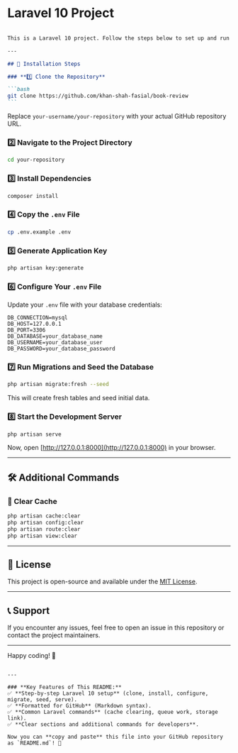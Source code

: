 # Laravel 10 Project

````md

This is a Laravel 10 project. Follow the steps below to set up and run the project locally.

---

## 🚀 Installation Steps

### **1️⃣ Clone the Repository**

```bash
git clone https://github.com/khan-shah-fasial/book-review
```
````

Replace `your-username/your-repository` with your actual GitHub repository URL.

### **2️⃣ Navigate to the Project Directory**

```bash
cd your-repository
```

### **3️⃣ Install Dependencies**

```bash
composer install
```

### **4️⃣ Copy the `.env` File**

```bash
cp .env.example .env
```

### **5️⃣ Generate Application Key**

```bash
php artisan key:generate
```

### **6️⃣ Configure Your `.env` File**

Update your `.env` file with your database credentials:

```
DB_CONNECTION=mysql
DB_HOST=127.0.0.1
DB_PORT=3306
DB_DATABASE=your_database_name
DB_USERNAME=your_database_user
DB_PASSWORD=your_database_password
```

### **7️⃣ Run Migrations and Seed the Database**

```bash
php artisan migrate:fresh --seed
```

This will create fresh tables and seed initial data.

### **8️⃣ Start the Development Server**

```bash
php artisan serve
```

Now, open [http://127.0.0.1:8000](http://127.0.0.1:8000) in your browser.

---

## 🛠 Additional Commands

### **🔹 Clear Cache**

```bash
php artisan cache:clear
php artisan config:clear
php artisan route:clear
php artisan view:clear
```

---

## 📜 License

This project is open-source and available under the [MIT License](LICENSE).

---

## 📞 Support

If you encounter any issues, feel free to open an issue in this repository or contact the project maintainers.

---

Happy coding! 🎉

```

---

### **Key Features of This README:**
✅ **Step-by-step Laravel 10 setup** (clone, install, configure, migrate, seed, serve).
✅ **Formatted for GitHub** (Markdown syntax).
✅ **Common Laravel commands** (cache clearing, queue work, storage link).
✅ **Clear sections and additional commands for developers**.

Now you can **copy and paste** this file into your GitHub repository as `README.md`! 🚀
```
